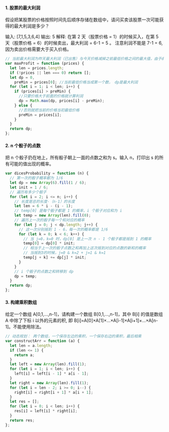 #### 1. 股票的最大利润

假设把某股票的价格按照时间先后顺序存储在数组中，请问买卖该股票一次可能获得的最大利润是多少？

输入: [7,1,5,3,6,4]
输出: 5
解释: 在第 2 天（股票价格 = 1）的时候买入，在第 5 天（股票价格 = 6）的时候卖出，最大利润 = 6-1 = 5 。
注意利润不能是 7-1 = 6, 因为卖出价格需要大于买入价格。

```js
// 当前最大利润为昨天最大利润（已出售）与今天价格减掉之前最低价格之间的最大值，由于dp只需要前一天状态，故用变量代替dp数组。
var maxProfit = function (prices) {
  let len = prices.length;
  if (!prices || len === 0) return [];
  let dp = 0,
    preMin = prices[0]; //当前最低价格当成第一个数， dp是最大利润
  for (let i = 1; i < len; i++) {
    if (prices[i] > preMin) {
      //只要价格大于前面的价格就计算利润
      dp = Math.max(dp, prices[i] - preMin);
    } else {
      //否则就把当前的价格当初最低价格
      preMin = prices[i];
    }
  }
  return dp;
};
```

#### 2. n 个骰子的点数

把 n 个骰子扔在地上，所有骰子朝上一面的点数之和为 s。输入 n，打印出 s 的所有可能的值出现的概率。

```js
var dicesProbability = function (n) {
  // 第一次的骰子概率都为 1/6
  let dp = new Array(6).fill(1 / 6);
  let init = 1 / 6;
  // 遍历有多少个骰子
  for (let i = 2; i <= n; i++) {
    // 长度是总的长度-（n-1）的长度
    let len = 6 * i - (i - 1);
    // temp[0] 是每个骰子都是 1 的概率，i 个骰子对应和为 i
    let temp = new Array(len).fill(0);
    // 遍历上一次的骰子每一个和对应的概率
    for (let j = 0; j < dp.length; j++) {
      // 这一次分别摇到 1 - 6，每一次的概率都是 1/6
      for (let k = 0; k < 6; k++) {
        // 当 j=0，k=0 时，dp[0] 是上一次 n - 1 个骰子都是摇到 1 的概率
        temp[0] = dp[0] * init;
        // 相当于上一次的骰子点数之和再加上这次摇到对应的点数的新和的概率
        // 当摇到3的时候，j=0 & k=2 + j=1 & k=1
        temp[j + k] += dp[j] * init;
      }
    }
    // i 个骰子的点数之和转移到 dp
    dp = temp;
  }
  return dp;
};
```

#### 3. 构建乘积数组

给定一个数组 A[0,1,…,n-1]，请构建一个数组 B[0,1,…,n-1]，其中 B[i] 的值是数组 A 中除了下标 i 以外的元素的积, 即 B[i]=A[0]×A[1]×…×A[i-1]×A[i+1]×…×A[n-1]。不能使用除法。

```js
// 动态规划： 两个数组，一个保存左边的乘积，一个保存右边的乘积，最后相乘
var constructArr = function (a) {
  let len = a.length;
  if (len <= 1) {
    return a;
  }
  let left = new Array(len).fill(1);
  for (let i = 1; i < len; i++) {
    left[i] = left[i - 1] * a[i - 1];
  }
  let right = new Array(len).fill(1);
  for (let i = len - 2; i >= 0; i--) {
    right[i] = right[i + 1] * a[i + 1];
  }
  let res = [];
  for (let i = 0; i < len; i++) {
    res[i] = left[i] * right[i];
  }
  return res;
};
```
